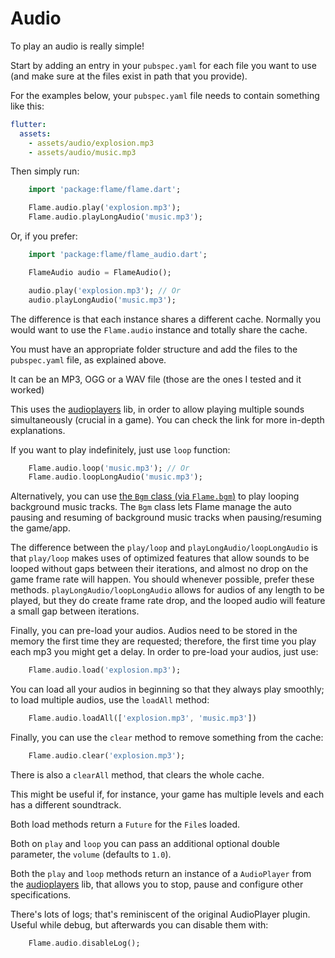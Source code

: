# Audio

To play an audio is really simple!

Start by adding an entry in your `pubspec.yaml` for each file you want to use (and make sure at the files exist in path that you provide).

For the examples below, your `pubspec.yaml` file needs to contain something like this:

```yaml
flutter:
  assets:
    - assets/audio/explosion.mp3
    - assets/audio/music.mp3
```

Then simply run:

```dart
    import 'package:flame/flame.dart';

    Flame.audio.play('explosion.mp3');
    Flame.audio.playLongAudio('music.mp3');
```

Or, if you prefer:

```dart
    import 'package:flame/flame_audio.dart';

    FlameAudio audio = FlameAudio();

    audio.play('explosion.mp3'); // Or
    audio.playLongAudio('music.mp3');
```

The difference is that each instance shares a different cache. Normally you would want to use the `Flame.audio` instance and totally share the cache.

You must have an appropriate folder structure and add the files to the `pubspec.yaml` file, as explained above.

It can be an MP3, OGG or a WAV file (those are the ones I tested and it worked)

This uses the [audioplayers](https://github.com/luanpotter/audioplayer) lib, in order to allow playing multiple sounds simultaneously (crucial in a game). You can check the link for more in-depth explanations.

If you want to play indefinitely, just use `loop` function:

```dart
    Flame.audio.loop('music.mp3'); // Or
    Flame.audio.loopLongAudio('music.mp3');
```

Alternatively, you can use [the `Bgm` class (via `Flame.bgm`)](bgm.md) to play looping background music tracks. The `Bgm` class lets Flame manage the auto pausing and resuming of background music tracks when pausing/resuming the game/app.

The difference between the `play/loop` and `playLongAudio/loopLongAudio` is that `play/loop` makes uses of optimized features that allow sounds to be looped without gaps between their iterations, and almost no drop on the game frame rate will happen. You should whenever possible, prefer these methods. `playLongAudio/loopLongAudio` allows for audios of any length to be played, but they do create frame rate drop, and the looped audio will feature a small gap between iterations.

Finally, you can pre-load your audios. Audios need to be stored in the memory the first time they are requested; therefore, the first time you play each mp3 you might get a delay. In order to pre-load your audios, just use:

```dart
    Flame.audio.load('explosion.mp3');
```

You can load all your audios in beginning so that they always play smoothly; to load multiple audios, use the `loadAll` method:

```dart
    Flame.audio.loadAll(['explosion.mp3', 'music.mp3'])
```

Finally, you can use the `clear` method to remove something from the cache:

```dart
    Flame.audio.clear('explosion.mp3');
```

There is also a `clearAll` method, that clears the whole cache.

This might be useful if, for instance, your game has multiple levels and each has a different soundtrack.

Both load methods return a `Future` for the `File`s loaded.

Both on `play` and `loop` you can pass an additional optional double parameter, the `volume` (defaults to `1.0`).

Both the `play` and `loop` methods return an instance of a `AudioPlayer` from the [audioplayers](https://github.com/luanpotter/audioplayer) lib, that allows you to stop, pause and configure other specifications.

There's lots of logs; that's reminiscent of the original AudioPlayer plugin. Useful while debug, but afterwards you can disable them with:

```dart
    Flame.audio.disableLog();
```
